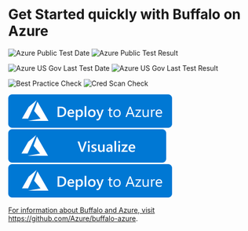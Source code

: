 # Get Started quickly with Buffalo on Azure

![Azure Public Test Date](https://azurequickstartsservice.blob.core.windows.net/badges/gobuffalo/PublicLastTestDate.svg)
![Azure Public Test Result](https://azurequickstartsservice.blob.core.windows.net/badges/gobuffalo/PublicDeployment.svg)

![Azure US Gov Last Test Date](https://azurequickstartsservice.blob.core.windows.net/badges/gobuffalo/FairfaxLastTestDate.svg)
![Azure US Gov Last Test Result](https://azurequickstartsservice.blob.core.windows.net/badges/gobuffalo/FairfaxDeployment.svg)

![Best Practice Check](https://azurequickstartsservice.blob.core.windows.net/badges/gobuffalo/BestPracticeResult.svg)
![Cred Scan Check](https://azurequickstartsservice.blob.core.windows.net/badges/gobuffalo/CredScanResult.svg)

[![Deploy To Azure](https://raw.githubusercontent.com/Azure/azure-quickstart-templates/master/1-CONTRIBUTION-GUIDE/images/deploytoazure.svg?sanitize=true)](https://portal.azure.com/#create/Microsoft.Template/uri/https%3A%2F%2Fraw.githubusercontent.com%2FAzure%2Fazure-quickstart-templates%2Fmaster%2Fgobuffalo%2Fazuredeploy.json)  [![Visualize](https://raw.githubusercontent.com/Azure/azure-quickstart-templates/master/1-CONTRIBUTION-GUIDE/images/visualizebutton.svg?sanitize=true)](http://armviz.io/#/?load=https%3A%2F%2Fraw.githubusercontent.com%2FAzure%2Fazure-quickstart-templates%2Fmaster%2Fgobuffalo%2Fazuredeploy.json)
    <img src="https://raw.githubusercontent.com/Azure/azure-quickstart-templates/master/1-CONTRIBUTION-GUIDE/images/deploytoazure.svg?sanitize=true" />

<a href="http://armviz.io/#/?load=https%3A%2F%2Fraw.githubusercontent.com%2FAzure%2F/azure-quickstart-templates%2Fmaster%2Fgobuffalo%2Fazuredeploy.json" target="_blank">

For information about Buffalo and Azure, visit https://github.com/Azure/buffalo-azure.


